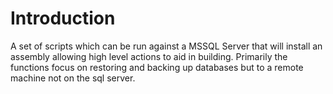 # Introduction
A set of scripts which can be run against a MSSQL Server that will install an assembly allowing high level actions to aid in building. Primarily the functions focus on restoring and backing up databases but to a remote machine not on the sql server.